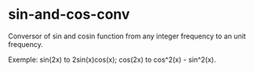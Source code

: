 # sin-and-cos-conv
Conversor of sin and cosin function from any integer frequency to an unit frequency.

Exemple: sin(2x) to 2sin(x)cos(x); cos(2x) to cos^2(x) - sin^2(x).
